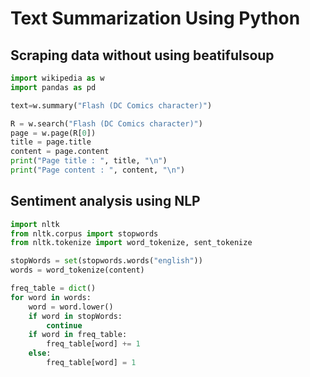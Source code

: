 # Text Summarization Using Python

## Scraping data without using beatifulsoup

```python
import wikipedia as w
import pandas as pd

text=w.summary("Flash (DC Comics character)")

R = w.search("Flash (DC Comics character)")
page = w.page(R[0])
title = page.title
content = page.content
print("Page title : ", title, "\n")
print("Page content : ", content, "\n")
```

## Sentiment analysis using NLP

```python
import nltk
from nltk.corpus import stopwords
from nltk.tokenize import word_tokenize, sent_tokenize

stopWords = set(stopwords.words("english"))
words = word_tokenize(content)

freq_table = dict()
for word in words:
    word = word.lower()
    if word in stopWords:
        continue
    if word in freq_table:
        freq_table[word] += 1
    else:
        freq_table[word] = 1
        
```
